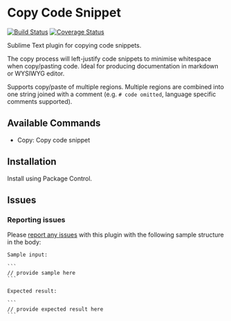 # Copy Code Snippet

[![Build Status](https://travis-ci.org/socsieng/sublime-copy-code-snippet.svg)](https://travis-ci.org/socsieng/sublime-copy-code-snippet) [![Coverage Status](https://coveralls.io/repos/socsieng/sublime-copy-code-snippet/badge.svg?branch=master)](https://coveralls.io/r/socsieng/sublime-copy-code-snippet?branch=master)

Sublime Text plugin for copying code snippets.

The copy process will left-justify code snippets to minimise whitespace when copy/pasting code. Ideal for producing documentation in markdown or WYSIWYG editor.

Supports copy/paste of multiple regions. Multiple regions are combined into one string joined with a comment (e.g. `# code omitted`, language specific comments supported).

## Available Commands

* Copy: Copy code snippet

## Installation

Install using Package Control.

## Issues

### Reporting issues

Please [report any issues](https://github.com/socsieng/sublime-copy-code-snippet/issues) with this plugin with the following sample structure in the body:

    Sample input:

    ```
    // provide sample here
    ```

    Expected result:

    ```
    // provide expected result here
    ```
